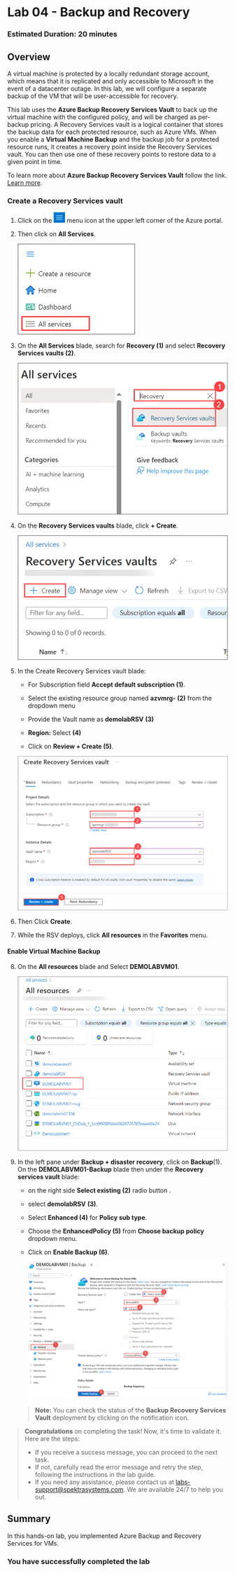 ﻿# Lab 04 - Backup and Recovery

### Estimated Duration: 20 minutes

## Overview

A virtual machine is protected by a locally redundant storage account, which means that it is replicated and only accessible to Microsoft in the event of a datacenter outage. In this lab, we will configure a separate backup of the VM that will be user-accessible for recovery.

This lab uses the **Azure Backup Recovery Services Vault** to back up the virtual machine with the configured policy, and will be charged as per-backup pricing. A Recovery Services vault is a logical container that stores the backup data for each protected resource, such as Azure VMs. When you enable a **Virtual Machine Backup** and the backup job for a protected resource runs, it creates a recovery point inside the Recovery Services vault. You can then use one of these recovery points to restore data to a given point in time.

To learn more about **Azure Backup Recovery Services Vault** follow the link. [Learn more](https://docs.microsoft.com/en-us/azure/backup/backup-azure-arm-vms). 

### Create a Recovery Services vault

 1. Click on the ![Azure Menu](images/Hamburger.jpg) menu icon at the upper left corner of the Azure portal.
 
 2. Then click on **All Services**.

    ![](../instructions/images/lab3-image6.png)
 
 4. On the **All Services** blade, search for <copy> **Recovery (1)** </copy> and select **Recovery Services vaults (2)**.

     ![](../instructions/images/lab3-image1.png)
    
 5. On the **Recovery Services vaults** blade, click **+ Create**.

    ![](../instructions/images/lab3-image2.png)
 
 6. In the Create Recovery Services vault blade:
 
     - For Subscription field **Accept default subscription (1)**.
 
     - Select the existing resource group named **azvmrg-<inject key="Deployment ID" enableCopy="false"/> (2)** from the dropdown menu
 
     - Provide the Vault name as <copy>**demolabRSV**</copy> **(3)**
 
     - **Region:** Select **<inject key="Region" enableCopy="false"/>** **(4)**
 
     - Click on **Review + Create (5)**.
  
     ![](../instructions/images/lab3-image3.png)

7. Then Click **Create**.

8. While the RSV deploys, click **All resources** in the **Favorites** menu.

#### **Enable Virtual Machine Backup**

8. On the **All resources** blade and Select **DEMOLABVM01**.

   ![](../instructions/images/lab3-image4.png)

10. In the left pane under **Backup + disaster recovery**, click on **Backup**(1). On the **DEMOLABVM01-Backup** blade then under the **Recovery services vault** blade:

    - on the right side **Select existing (2)** radio button .

    - select <copy>**demolabRSV**</copy> **(3)**.
   
    - Select **Enhanced (4)** for **Policy sub type**.

    - Choose the **EnhancedPolicy (5)** from **Choose backup policy** dropdown menu.
    
    - Click on **Enable Backup (6)**.
   
      ![](../instructions/images/lab3-image5-1.png)

    > **Note:** You can check the status of the **Backup Recovery Services Vault** deployment by clicking on the notification icon.

> **Congratulations** on completing the task! Now, it's time to validate it. Here are the steps:
> - If you receive a success message, you can proceed to the next task.
> - If not, carefully read the error message and retry the step, following the instructions in the lab guide. 
> - If you need any assistance, please contact us at labs-support@spektrasystems.com. We are available 24/7 to help you out.
    <validation step="1dbc9b8a-472d-4f44-baab-c20819a58f0a" />
    
## Summary

In this hands-on lab, you implemented Azure Backup and Recovery Services for VMs.

### You have successfully completed the lab
